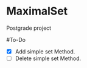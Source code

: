# MaximalSet
Postgrade project

#To-Do
- [X] Add simple set Method. 
- [ ] Delete simple set Method.
